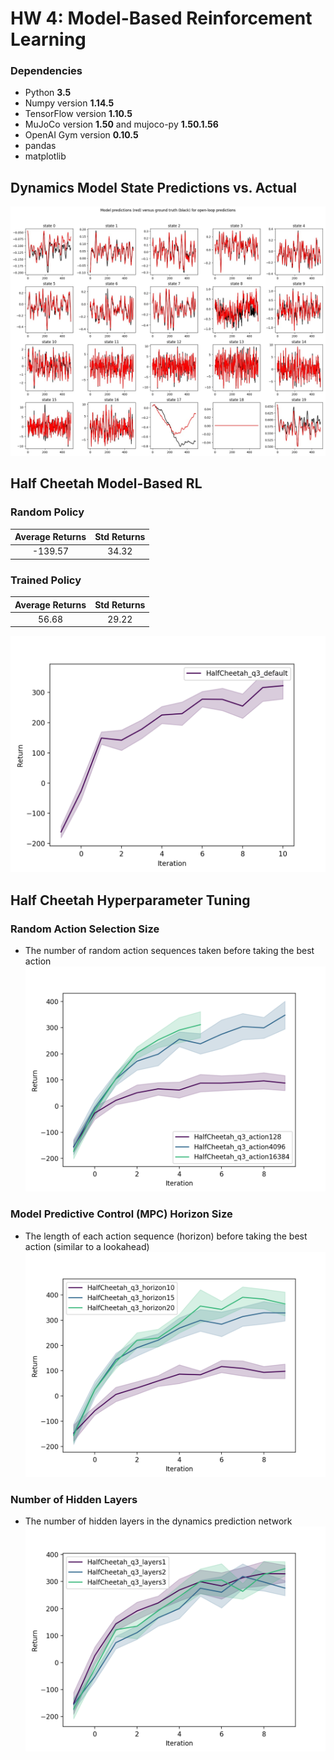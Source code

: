 # HW 4: Model-Based Reinforcement Learning

### Dependencies
 * Python **3.5**
 * Numpy version **1.14.5**
 * TensorFlow version **1.10.5**
 * MuJoCo version **1.50** and mujoco-py **1.50.1.56**
 * OpenAI Gym version **0.10.5**
 * pandas
 * matplotlib

## Dynamics Model State Predictions vs. Actual
![State Predictions](https://github.com/alexander-lee/deep-rl-practice/blob/master/hw4/graphs/HalfCheetah_StatePredictions.jpg?raw=true)

## Half Cheetah Model-Based RL
### Random Policy
| **Average Returns**  | **Std Returns** |
| :---:  | :---:  |
| -139.57 | 34.32 |

### Trained Policy
| **Average Returns**  | **Std Returns** |
| :---:  | :---:  |
| 56.68 | 29.22 |

![Half Cheetah Default](https://github.com/alexander-lee/deep-rl-practice/blob/master/hw4/graphs/HalfCheetah_ModelBased.png?raw=true)

## Half Cheetah Hyperparameter Tuning
### Random Action Selection Size
* The number of random action sequences taken before taking the best action
![Half Cheetah Action Comparison](https://github.com/alexander-lee/deep-rl-practice/blob/master/hw4/graphs/HalfCheetah_RandomActionComparison.png?raw=true)

### Model Predictive Control (MPC) Horizon Size
* The length of each action sequence (horizon) before taking the best action (similar to a lookahead)
![Half Cheetah Horizon Comparison](https://github.com/alexander-lee/deep-rl-practice/blob/master/hw4/graphs/HalfCheetah_HorizonComparison.png?raw=true)


### Number of Hidden Layers
* The number of hidden layers in the dynamics prediction network
![Half Cheetah Hidden Layers](https://github.com/alexander-lee/deep-rl-practice/blob/master/hw4/graphs/HalfCheetah_LayerComparison.png?raw=true)
